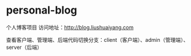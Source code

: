 # personal-blog
个人博客项目
访问地址：http://blog.liushuaiyang.com

查看客户端、管理端、后端代码切换分支：client（客户端）、admin（管理端）、server（后端）
